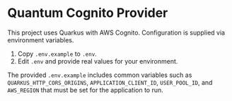 # Quantum Cognito Provider

This project uses Quarkus with AWS Cognito. Configuration is supplied via environment variables.

1. Copy `.env.example` to `.env`.
2. Edit `.env` and provide real values for your environment.

The provided `.env.example` includes common variables such as `QUARKUS_HTTP_CORS_ORIGINS`, `APPLICATION_CLIENT_ID`, `USER_POOL_ID`, and `AWS_REGION` that must be set for the application to run.
